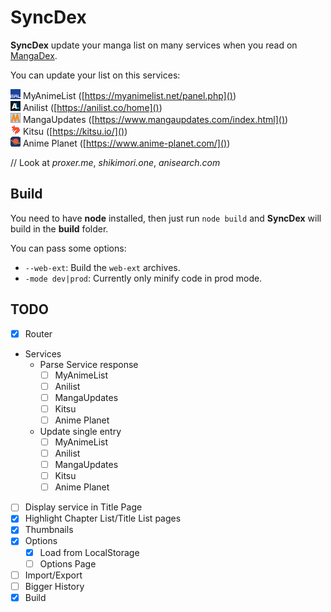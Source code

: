 # SyncDex

**SyncDex** update your manga list on many services when you read on [MangaDex](https://mangadex.org/).

You can update your list on this services:

![MyAnimeList Icon](/icons/mal.png) MyAnimeList ([https://myanimelist.net/panel.php]())  
![Anilist Icon](/icons/al.png) Anilist ([https://anilist.co/home]())  
![MangaUpdates Icon](/icons/mu.png) MangaUpdates ([https://www.mangaupdates.com/index.html]())  
![Kitsu Icon](/icons/ku.png) Kitsu ([https://kitsu.io/]())  
![Anime Planet Icon](/icons/ap.png) Anime Planet ([https://www.anime-planet.com/]())

// Look at *proxer.me*, *shikimori.one*, *anisearch.com*

## Build

You need to have **node** installed, then just run ``node build`` and **SyncDex** will build in the **build** folder.

You can pass some options:

* ``--web-ext``: Build the ``web-ext`` archives.
* ``-mode dev|prod``: Currently only minify code in prod mode.

## TODO

- [x] Router
- Services
  - Parse Service response
    - [ ] MyAnimeList
    - [ ] Anilist
    - [ ] MangaUpdates
    - [ ] Kitsu
    - [ ] Anime Planet
  - Update single entry
    - [ ] MyAnimeList
    - [ ] Anilist
    - [ ] MangaUpdates
    - [ ] Kitsu
    - [ ] Anime Planet
- [ ] Display service in Title Page
- [x] Highlight Chapter List/Title List pages
- [x] Thumbnails
- [x] Options
	- [x] Load from LocalStorage
	- [ ] Options Page
- [ ] Import/Export
- [ ] Bigger History
- [x] Build